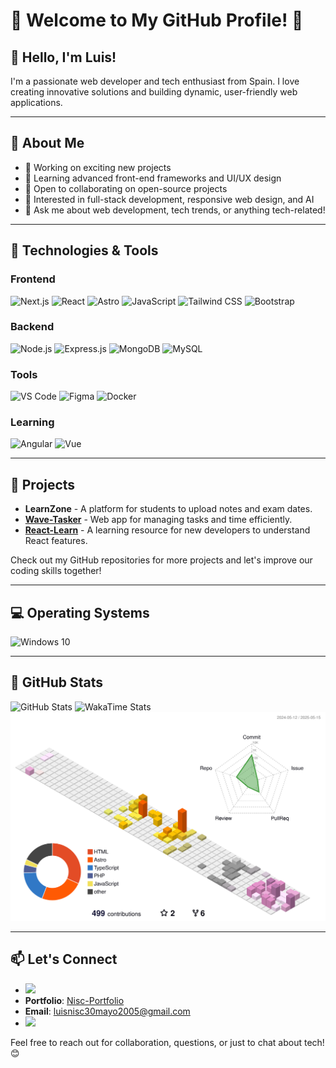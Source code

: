 # 🌟 Welcome to My GitHub Profile! 🌟

## 👋 Hello, I'm Luis!

I'm a passionate web developer and tech enthusiast from Spain. I love creating innovative solutions and building dynamic, user-friendly web applications.

---

## 🚀 About Me

- 🔭 Working on exciting new projects
- 🌱 Learning advanced front-end frameworks and UI/UX design
- 👯 Open to collaborating on open-source projects
- 🤔 Interested in full-stack development, responsive web design, and AI
- 💬 Ask me about web development, tech trends, or anything tech-related!

---

## 🔧 Technologies & Tools

### Frontend
![Next.js](https://img.shields.io/badge/-Next.js-000000?style=flat-square&logo=next.js&logoColor=white)
![React](https://img.shields.io/badge/-React-61DAFB?style=flat-square&logo=react&logoColor=white)
![Astro](https://img.shields.io/badge/-Astro-FF5733?style=flat-square&logo=astro&logoColor=white)
![JavaScript](https://img.shields.io/badge/-JavaScript-F7DF1E?style=flat-square&logo=javascript&logoColor=black)
![Tailwind CSS](https://img.shields.io/badge/-Tailwind_CSS-38B2AC?style=flat-square&logo=tailwind-css&logoColor=white)
![Bootstrap](https://img.shields.io/badge/-Bootstrap-7952B3?style=flat-square&logo=bootstrap&logoColor=white)

### Backend
![Node.js](https://img.shields.io/badge/-Node.js-8CC84B?style=flat-square&logo=node.js&logoColor=white)
![Express.js](https://img.shields.io/badge/-Express.js-404D59?style=flat-square&logo=express&logoColor=white)
![MongoDB](https://img.shields.io/badge/-MongoDB-47A248?style=flat-square&logo=mongodb&logoColor=white)
![MySQL](https://img.shields.io/badge/-MySQL-4479A1?style=flat-square&logo=mysql&logoColor=white)

### Tools
![VS Code](https://img.shields.io/badge/-VS_Code-007ACC?style=flat-square&logo=visual-studio-code&logoColor=white)
![Figma](https://img.shields.io/badge/-Figma-F24E1E?style=flat-square&logo=figma&logoColor=white)
![Docker](https://img.shields.io/badge/-Docker-2496ED?style=flat-square&logo=docker&logoColor=white)

### Learning
![Angular](https://img.shields.io/badge/-Angular-DD0031?style=flat-square&logo=angular&logoColor=white)
![Vue](https://img.shields.io/badge/-Vue-4FC08D?style=flat-square&logo=vue.js&logoColor=white)

---

## 💼 Projects

- **LearnZone** - A platform for students to upload notes and exam dates.
- **[Wave-Tasker](https://wave-tasker.vercel.app)** - Web app for managing tasks and time efficiently.
- **[React-Learn](https://react-learnisc.vercel.app)** - A learning resource for new developers to understand React features.

Check out my GitHub repositories for more projects and let's improve our coding skills together!

---

## 💻 Operating Systems

<img src="https://cdn.jsdelivr.net/gh/devicons/devicon/icons/windows8/windows8-original.svg" alt="Windows 10" width="24" height="24">

---

## 🌟 GitHub Stats

![GitHub Stats](https://github-readme-stats.vercel.app/api?username=luisnisc&show_icons=true&count_private=true&hide=prs&theme=radical)
<img src="https://wakatime.com/share/@luisnisc/0781725c-e7f8-40b7-8575-f81af8bd568b.svg" alt="WakaTime Stats" width="300" />
![](./profile-3d-contrib/profile-season-animate.svg)

---


## 📫 Let's Connect

- <a href="https://www.linkedin.com/in/luis-navascues-2b9545257/" target="_blank"><img src="https://img.shields.io/badge/Linkedin-0e76a8?style=for-the-badge&logo=linkedin&logoColor=white" target="_blank"></a>
- **Portfolio**: [Nisc-Portfolio](https://nisc-portfolio.vercel.app)
- **Email**: luisnisc30mayo2005@gmail.com
- <a href="https://www.instagram.com/lu1snisc/" target="_blank"><img src="https://img.shields.io/badge/Instagram-ff0080?style=for-the-badge&logo=instagram&logoColor=white" target="_blank"></a>

Feel free to reach out for collaboration, questions, or just to chat about tech! 😊
